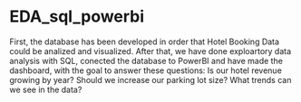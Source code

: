 # EDA_sql_powerbi

First, the database has been developed in order that Hotel Booking Data could be analized and visualized. After that, we have done exploartory data analysis with SQL, conected the database to PowerBI and have made the dashboard, with the goal to answer these questions:
Is our hotel revenue growing by year? 
Should we increase our parking lot size?
What trends can we see in the data?
